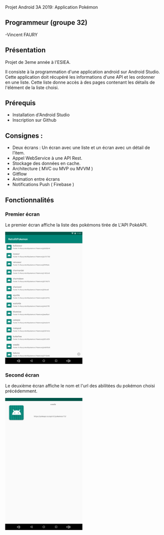 Projet Android 3A 2019: Application Pokémon
 
## Programmeur (groupe 32)

-Vincent FAURY

 
## Présentation

Projet de 3eme année à l'ESIEA. 

Il consiste à la programmation d'une application android sur Android Studio. Cette application doit récupéré les informations d'une API et les ordonner en une liste. Cette liste donne accès à des pages contenant les détails de l'élément de la liste choisi.

 
## Prérequis

- Installation d'Android Studio
- Inscription sur Github

 
## Consignes :
 
- Deux écrans : Un écran avec une liste et un écran avec un détail de l’item.
- Appel WebService à une API Rest.
- Stockage des données en cache.
- Architecture ( MVC ou MVP ou MVVM )
- Gitflow
- Animation entre écrans 
- Notifications Push ( Firebase ) 


## Fonctionnalités

### Premier écran

Le premier écran affiche la liste des pokémons tirée de L'API PokéAPI.

<img src="https://github.com/neocorvinus/retrofitPokemon.github.io/blob/master/Screenshot_20190401-230730.png" width="250"/>

### Second écran

Le deuxième écran affiche le nom et l'url des abilitées du pokémon choisi précédemment.

<img src="https://github.com/neocorvinus/retrofitPokemon.github.io/blob/master/Screenshot_20190402-224518.png" width="250"/>
 
